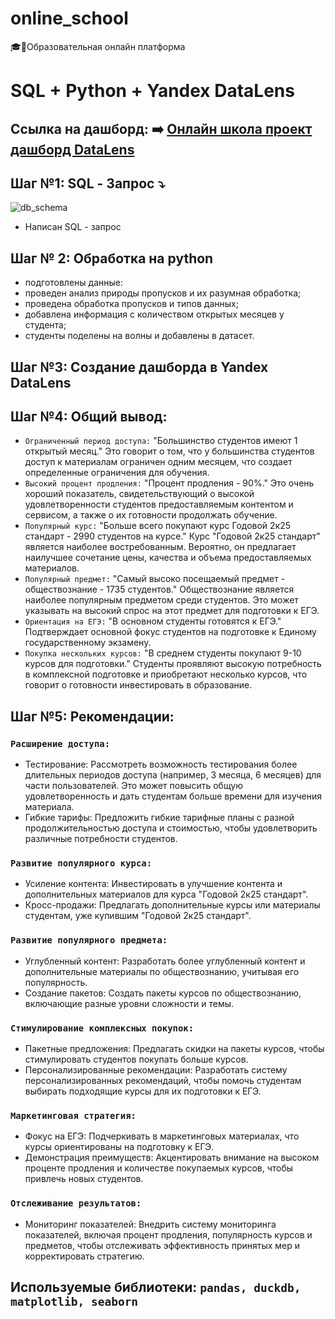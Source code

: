 # online_school
:mortar_board::school:Образовательная онлайн платформа
# SQL + Python + Yandex DataLens
## Ссылка на дашборд: :arrow_right: <a href = "https://datalens.yandex/wly9uxy6r05ki">Онлайн школа проект дашборд DataLens</a>
## Шаг №1: SQL - Запрос :arrow_heading_down:
![db_schema](https://github.com/user-attachments/assets/842e2773-8d20-4f03-a033-3821d1ba93a4)
- Написан SQL - запрос
## Шаг № 2: Обработка на python
- подготовлены данные:
- проведен анализ природы пропусков и их разумная обработка;
- проведена обработка пропусков и типов данных;
- добавлена информация с количеством открытых месяцев у студента;
- студенты поделены на волны и добавлены в датасет.
## Шаг №3: Создание дашборда в Yandex DataLens
## Шаг №4: Общий вывод:
- `Ограниченный период доступа:` "Большинство студентов имеют 1 открытый месяц." Это говорит о том, что у большинства студентов доступ к материалам ограничен одним месяцем, что создает определенные ограничения для обучения.
- `Высокий процент продления:` "Процент продления - 90%." Это очень хороший показатель, свидетельствующий о высокой удовлетворенности студентов предоставляемым контентом и сервисом, а также о их готовности продолжать обучение.
- `Популярный курс:` "Больше всего покупают курс Годовой 2к25 стандарт - 2990 студентов на курсе." Курс "Годовой 2к25 стандарт" является наиболее востребованным. Вероятно, он предлагает наилучшее сочетание цены, качества и объема предоставляемых материалов.
- `Популярный предмет:` "Самый высоко посещаемый предмет - обществознание - 1735 студентов." Обществознание является наиболее популярным предметом среди студентов. Это может указывать на высокий спрос на этот предмет для подготовки к ЕГЭ.
- `Ориентация на ЕГЭ:` "В основном студенты готовятся к ЕГЭ." Подтверждает основной фокус студентов на подготовке к Единому государственному экзамену.
- `Покупка нескольких курсов:` "В среднем студенты покупают 9-10 курсов для подготовки." Студенты проявляют высокую потребность в комплексной подготовке и приобретают несколько курсов, что говорит о готовности инвестировать в образование.
## Шаг №5: Рекомендации:
### `Расширение доступа:` 
- Тестирование: Рассмотреть возможность тестирования более длительных периодов доступа (например, 3 месяца, 6 месяцев) для части пользователей. Это может повысить общую удовлетворенность и дать студентам больше времени для изучения материала.
- Гибкие тарифы: Предложить гибкие тарифные планы с разной продолжительностью доступа и стоимостью, чтобы удовлетворить различные потребности студентов.
### `Развитие популярного курса:`
- Усиление контента: Инвестировать в улучшение контента и дополнительных материалов для курса "Годовой 2к25 стандарт".
- Кросс-продажи: Предлагать дополнительные курсы или материалы студентам, уже купившим "Годовой 2к25 стандарт".
### `Развитие популярного предмета:`
- Углубленный контент: Разработать более углубленный контент и дополнительные материалы по обществознанию, учитывая его популярность.
- Создание пакетов: Создать пакеты курсов по обществознанию, включающие разные уровни сложности и темы.
### `Стимулирование комплексных покупок:`
- Пакетные предложения: Предлагать скидки на пакеты курсов, чтобы стимулировать студентов покупать больше курсов.
- Персонализированные рекомендации: Разработать систему персонализированных рекомендаций, чтобы помочь студентам выбирать подходящие курсы для их подготовки к ЕГЭ.
### `Маркетинговая стратегия:`
- Фокус на ЕГЭ: Подчеркивать в маркетинговых материалах, что курсы ориентированы на подготовку к ЕГЭ.
- Демонстрация преимуществ: Акцентировать внимание на высоком проценте продления и количестве покупаемых курсов, чтобы привлечь новых студентов.
### `Отслеживание результатов:`
- Мониторинг показателей: Внедрить систему мониторинга показателей, включая процент продления, популярность курсов и предметов, чтобы отслеживать эффективность принятых мер и корректировать стратегию.
## Используемые библиотеки: `pandas, duckdb, matplotlib, seaborn`
